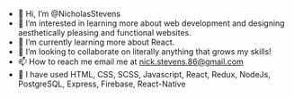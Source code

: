 - 👋 Hi, I’m @NicholasStevens
- 👀 I’m interested in learning more about web development and designing aesthetically pleasing and functional websites.
- 🌱 I’m currently learning more about React.
- 💞️ I’m looking to collaborate on literally anything that grows my skills!
- 📫 How to reach me email me at nick.stevens.86@gmail.com
- 📝 I have used HTML, CSS, SCSS, Javascript, React, Redux, NodeJs, PostgreSQL, Express, Firebase, React-Native
<!---
NicholasStevens/NicholasStevens is a ✨ special ✨ repository because its `README.md` (this file) appears on your GitHub profile.
You can click the Preview link to take a look at your changes.
--->
